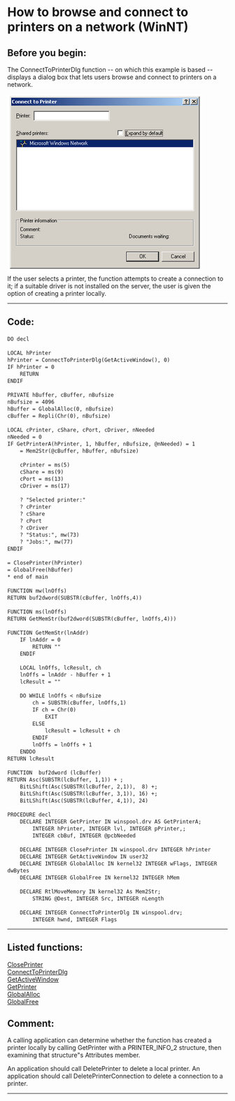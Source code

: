
# How to browse and connect to printers on a network (WinNT)

## Before you begin:
The ConnectToPrinterDlg function -- on which this example is based -- displays a dialog box that lets users browse and connect to printers on a network.   

![](../images/getnetprint.png)  
If the user selects a printer, the function attempts to create a connection to it; if a suitable driver is not installed on the server, the user is given the option of creating a printer locally.   
  
***  


## Code:
```foxpro  
DO decl

LOCAL hPrinter
hPrinter = ConnectToPrinterDlg(GetActiveWindow(), 0)
IF hPrinter = 0
	RETURN
ENDIF

PRIVATE hBuffer, cBuffer, nBufsize
nBufsize = 4096
hBuffer = GlobalAlloc(0, nBufsize)
cBuffer = Repli(Chr(0), nBufsize)

LOCAL cPrinter, cShare, cPort, cDriver, nNeeded
nNeeded = 0
IF GetPrinterA(hPrinter, 1, hBuffer, nBufsize, @nNeeded) = 1
	= Mem2Str(@cBuffer, hBuffer, nBufsize)

	cPrinter = ms(5)
	cShare = ms(9)
	cPort = ms(13)
	cDriver = ms(17)
	
	? "Selected printer:"
	? cPrinter
	? cShare
	? cPort
	? cDriver
	? "Status:", mw(73)
	? "Jobs:", mw(77)
ENDIF

= ClosePrinter(hPrinter)
= GlobalFree(hBuffer)
* end of main

FUNCTION mw(lnOffs)
RETURN buf2dword(SUBSTR(cBuffer, lnOffs,4))

FUNCTION ms(lnOffs)
RETURN GetMemStr(buf2dword(SUBSTR(cBuffer, lnOffs,4)))

FUNCTION GetMemStr(lnAddr)
	IF lnAddr = 0
		RETURN ""
	ENDIF

	LOCAL lnOffs, lcResult, ch
	lnOffs = lnAddr - hBuffer + 1
	lcResult = ""

	DO WHILE lnOffs < nBufsize
		ch = SUBSTR(cBuffer, lnOffs,1)
		IF ch = Chr(0)
			EXIT
		ELSE
			lcResult = lcResult + ch
		ENDIF
		lnOffs = lnOffs + 1
	ENDDO
RETURN lcResult

FUNCTION  buf2dword (lcBuffer)
RETURN Asc(SUBSTR(lcBuffer, 1,1)) + ;
	BitLShift(Asc(SUBSTR(lcBuffer, 2,1)),  8) +;
	BitLShift(Asc(SUBSTR(lcBuffer, 3,1)), 16) +;
	BitLShift(Asc(SUBSTR(lcBuffer, 4,1)), 24)

PROCEDURE decl
	DECLARE INTEGER GetPrinter IN winspool.drv AS GetPrinterA;
		INTEGER hPrinter, INTEGER lvl, INTEGER pPrinter,;
		INTEGER cbBuf, INTEGER @pcbNeeded

	DECLARE INTEGER ClosePrinter IN winspool.drv INTEGER hPrinter
	DECLARE INTEGER GetActiveWindow IN user32
	DECLARE INTEGER GlobalAlloc IN kernel32 INTEGER wFlags, INTEGER dwBytes
	DECLARE INTEGER GlobalFree IN kernel32 INTEGER hMem

	DECLARE RtlMoveMemory IN kernel32 As Mem2Str;
		STRING @Dest, INTEGER Src, INTEGER nLength

	DECLARE INTEGER ConnectToPrinterDlg IN winspool.drv;
		INTEGER hwnd, INTEGER Flags  
```  
***  


## Listed functions:
[ClosePrinter](../libraries/winspool.drv/ClosePrinter.md)  
[ConnectToPrinterDlg](../libraries/winspool.drv/ConnectToPrinterDlg.md)  
[GetActiveWindow](../libraries/user32/GetActiveWindow.md)  
[GetPrinter](../libraries/winspool.drv/GetPrinter.md)  
[GlobalAlloc](../libraries/kernel32/GlobalAlloc.md)  
[GlobalFree](../libraries/kernel32/GlobalFree.md)  

## Comment:
A calling application can determine whether the function has created a printer locally by calling GetPrinter with a PRINTER_INFO_2 structure, then examining that structure"s Attributes member.   
  
An application should call DeletePrinter to delete a local printer. An application should call DeletePrinterConnection to delete a connection to a printer.   
  
***  

